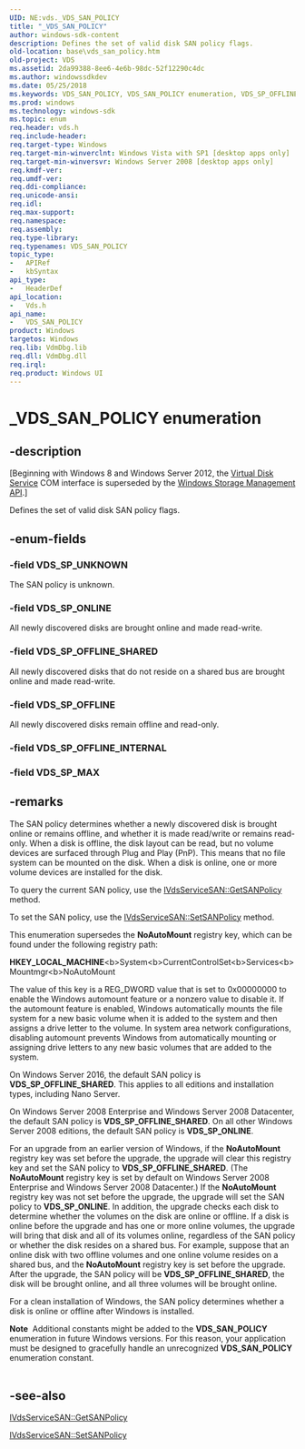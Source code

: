 ```yaml
---
UID: NE:vds._VDS_SAN_POLICY
title: "_VDS_SAN_POLICY"
author: windows-sdk-content
description: Defines the set of valid disk SAN policy flags.
old-location: base\vds_san_policy.htm
old-project: VDS
ms.assetid: 2da99388-8ee6-4e6b-98dc-52f12290c4dc
ms.author: windowssdkdev
ms.date: 05/25/2018
ms.keywords: VDS_SAN_POLICY, VDS_SAN_POLICY enumeration, VDS_SP_OFFLINE, VDS_SP_OFFLINE_SHARED, VDS_SP_ONLINE, VDS_SP_UNKNOWN, _VDS_SAN_POLICY, base.vds_san_policy, vds/VDS_SAN_POLICY, vds/VDS_SP_OFFLINE, vds/VDS_SP_OFFLINE_SHARED, vds/VDS_SP_ONLINE, vds/VDS_SP_UNKNOWN
ms.prod: windows
ms.technology: windows-sdk
ms.topic: enum
req.header: vds.h
req.include-header: 
req.target-type: Windows
req.target-min-winverclnt: Windows Vista with SP1 [desktop apps only]
req.target-min-winversvr: Windows Server 2008 [desktop apps only]
req.kmdf-ver: 
req.umdf-ver: 
req.ddi-compliance: 
req.unicode-ansi: 
req.idl: 
req.max-support: 
req.namespace: 
req.assembly: 
req.type-library: 
req.typenames: VDS_SAN_POLICY
topic_type:
-	APIRef
-	kbSyntax
api_type:
-	HeaderDef
api_location:
-	Vds.h
api_name:
-	VDS_SAN_POLICY
product: Windows
targetos: Windows
req.lib: VdmDbg.lib
req.dll: VdmDbg.dll
req.irql: 
req.product: Windows UI
---
```


# _VDS_SAN_POLICY enumeration


## -description


<p class="CCE_Message">[Beginning with Windows 8 and Windows Server 2012, the <a href="https://msdn.microsoft.com/536aafd2-cc04-48cc-8ee7-920efbba2a5f">Virtual Disk Service</a> COM interface is superseded by the <a href="https://msdn.microsoft.com/ff5e492d-5e62-4c9b-8f55-07859c9fee83">Windows Storage Management API</a>.]

Defines the set of valid disk SAN policy flags.


## -enum-fields




### -field VDS_SP_UNKNOWN

The SAN policy is unknown.


### -field VDS_SP_ONLINE

All newly discovered disks are brought online and made read-write.


### -field VDS_SP_OFFLINE_SHARED

All newly discovered disks that do not reside on a shared bus are brought online and made read-write.


### -field VDS_SP_OFFLINE

All newly discovered disks remain offline and read-only.


### -field VDS_SP_OFFLINE_INTERNAL


### -field VDS_SP_MAX




## -remarks



The SAN policy determines whether a newly discovered disk is brought online or remains offline, and whether it is made read/write or remains read-only. When a disk is offline, the disk layout can be read, but no volume devices are surfaced through Plug and Play (PnP). This means that no file system can be mounted on the disk. When a disk is online, one or more volume devices are installed for the disk.

To query the current SAN policy, use the <a href="https://msdn.microsoft.com/59602d97-2fdf-4d1b-b158-e545619397e0">IVdsServiceSAN::GetSANPolicy</a> method.

To set the SAN policy, use the <a href="https://msdn.microsoft.com/e5cb0b5e-d181-44a7-8416-e9f8fb575423">IVdsServiceSAN::SetSANPolicy</a> method.

This enumeration supersedes the <b>NoAutoMount</b> registry key, which can be found under the following registry path:

<b>HKEY_LOCAL_MACHINE</b>\<b>System</b>\<b>CurrentControlSet</b>\<b>Services</b>\<b>Mountmgr</b>\<b>NoAutoMount</b>

The value of this key is a REG_DWORD value that is set to 0x00000000 to enable the Windows automount feature or a nonzero value to disable it. If the automount feature is enabled, Windows automatically mounts the file system for a new basic volume when it is added to the system and then assigns a drive letter to the volume. In system area network configurations, disabling automount prevents Windows from automatically mounting or assigning drive letters to any new basic volumes that are added to the system.

On Windows Server 2016, the default SAN policy is <b>VDS_SP_OFFLINE_SHARED</b>. This applies to all editions and installation types, including Nano Server.

On Windows Server 2008 Enterprise and Windows Server 2008 Datacenter, the default SAN policy is <b>VDS_SP_OFFLINE_SHARED</b>. On all other Windows Server 2008 editions, the default SAN policy is <b>VDS_SP_ONLINE</b>.

For an upgrade from an earlier version of Windows, if the <b>NoAutoMount</b> registry key was set before the upgrade, the upgrade will clear this registry key and set the SAN policy to <b>VDS_SP_OFFLINE_SHARED</b>. (The <b>NoAutoMount</b> registry key is set by default on Windows Server 2008 Enterprise and Windows Server 2008 Datacenter.) If the <b>NoAutoMount</b> registry key was not set before the upgrade, the upgrade will set the SAN policy to <b>VDS_SP_ONLINE</b>. In addition, the upgrade checks each disk to determine whether the volumes on the disk are online or offline. If a disk is online before the upgrade and has one or more online volumes, the upgrade will bring that disk and all of its volumes online, regardless of the SAN policy or whether the disk resides on a shared bus. For example, suppose that an online disk with two offline volumes and one online volume resides on a shared bus, and the <b>NoAutoMount</b> registry key is set before the upgrade. After the upgrade, the SAN policy will be <b>VDS_SP_OFFLINE_SHARED</b>, the disk will be brought online, and all three volumes will be brought online.

For a clean installation of Windows, the SAN policy determines whether a disk is online or offline after Windows is installed.

<div class="alert"><b>Note</b>  Additional constants might be added to the <b>VDS_SAN_POLICY</b> enumeration in future Windows versions. For this reason, your application must be designed to gracefully handle an unrecognized <b>VDS_SAN_POLICY</b> enumeration constant.</div>
<div> </div>



## -see-also




<a href="https://msdn.microsoft.com/59602d97-2fdf-4d1b-b158-e545619397e0">IVdsServiceSAN::GetSANPolicy</a>



<a href="https://msdn.microsoft.com/e5cb0b5e-d181-44a7-8416-e9f8fb575423">IVdsServiceSAN::SetSANPolicy</a>
 

 

